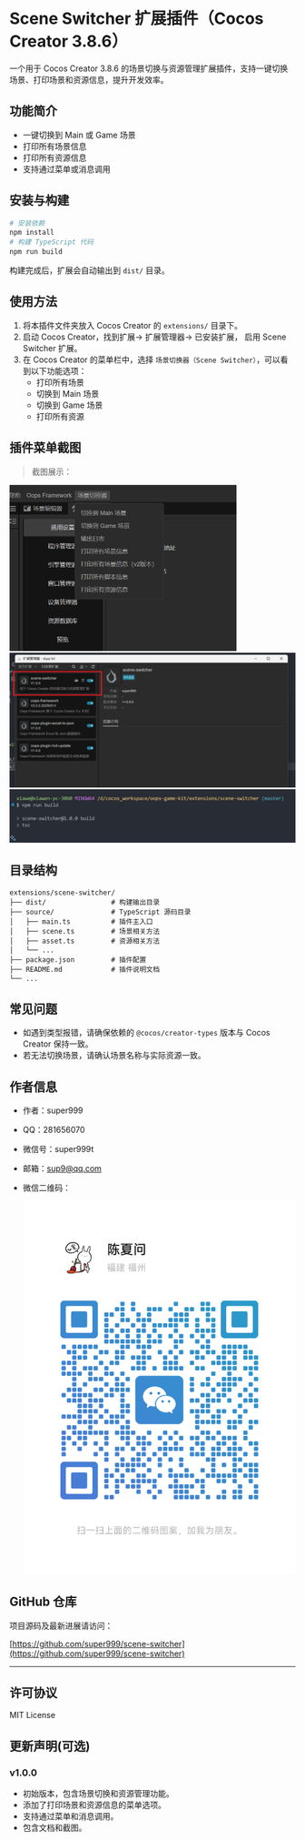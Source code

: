 # Scene Switcher 扩展插件（Cocos Creator 3.8.6）

一个用于 Cocos Creator 3.8.6 的场景切换与资源管理扩展插件，支持一键切换场景、打印场景和资源信息，提升开发效率。

## 功能简介

- 一键切换到 Main 或 Game 场景
- 打印所有场景信息
- 打印所有资源信息
- 支持通过菜单或消息调用

## 安装与构建

```bash
# 安装依赖
npm install
# 构建 TypeScript 代码
npm run build
```

构建完成后，扩展会自动输出到 `dist/` 目录。

## 使用方法

1. 将本插件文件夹放入 Cocos Creator 的 `extensions/` 目录下。
2. 启动 Cocos Creator，找到扩展-> 扩展管理器-> 已安装扩展， 启用 Scene Switcher 扩展。
3. 在 Cocos Creator 的菜单栏中，选择 `场景切换器（Scene Switcher）`，可以看到以下功能选项：
   - 打印所有场景
   - 切换到 Main 场景
   - 切换到 Game 场景
   - 打印所有资源


## 插件菜单截图

> 截图展示：


<img src="./static/images/menu1.png" alt="菜单示例1" width="400" /><br/>
<img src="./static/images/menu2.png" alt="菜单示例2" width="580" /><br/>
<img src="./static/images/npm_run_build.png" alt="构建示例" width="600" /><br/>

## 目录结构

```
extensions/scene-switcher/
├── dist/                # 构建输出目录
├── source/              # TypeScript 源码目录
│   ├── main.ts          # 插件主入口
│   ├── scene.ts         # 场景相关方法
│   ├── asset.ts         # 资源相关方法
│   └── ...
├── package.json         # 插件配置
├── README.md            # 插件说明文档
└── ...
```

## 常见问题

- 如遇到类型报错，请确保依赖的 `@cocos/creator-types` 版本与 Cocos Creator 保持一致。
- 若无法切换场景，请确认场景名称与实际资源一致。

## 作者信息

- 作者：super999
- QQ：281656070
- 微信号：super999t
- 邮箱：sup9@qq.com
- 微信二维码：

  ![微信二维码](./static/images/wechat_qr.png)

## GitHub 仓库

项目源码及最新进展请访问：

[https://github.com/super999/scene-switcher](https://github.com/super999/scene-switcher)

---

## 许可协议

MIT License

## 更新声明(可选)

### v1.0.0
- 初始版本，包含场景切换和资源管理功能。
- 添加了打印场景和资源信息的菜单选项。
- 支持通过菜单和消息调用。
- 包含文档和截图。